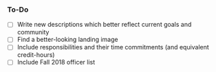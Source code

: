 ### To-Do

- [ ] Write new descriptions which better reflect current goals and community
- [ ] Find a better-looking landing image
- [ ] Include responsibilities and their time commitments (and equivalent credit-hours)
- [ ] Include Fall 2018 officer list
